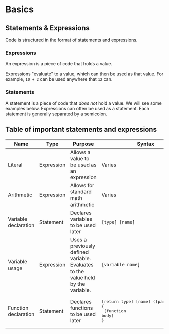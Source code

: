 # Basics

## Statements & Expressions

Code is structured in the format of statements and expressions. 

### Expressions

An expression is a piece of code that holds a value.

Expressions "evaluate" to a value, which can then be used as that value. For example, `10 + 2` can be used anywhere that `12` can.

### Statements

A statement is a piece of code that *does not* hold a value. We will see some examples below. Expressions can often be used as a statement. Each statement is generally separated by a semicolon.

## Table of important statements and expressions

| Name | Type | Purpose | Syntax | Example(s) |
|------|------|---------|--------|------------|
| Literal | Expression | Allows a value to be used as an expression | Varies | `10`, `"hello"`, `'c'` |
| Arithmetic | Expression | Allows for standard math arithmetic | Varies | `2 + 2`, `5 / 3`, `3 * 4` |
| Variable declaration | Statement | Declares variables to be used later | `[type] [name]` | `int num`, `std::string name` |
| Variable usage | Expression | Uses a previously defined variable. Evaluates to the value held by the variable. | `[variable name]` | `num`, `name` |
| Function declaration | Statement | Declares functions to be used later | <pre>[return type] [name] ([parameters]) <br/>{<br/>    [function body]<br/>}</pre> | 
